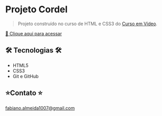 # Projeto Cordel

>Projeto construído no curso de HTML e CSS3 do [Curso em Vídeo](https://www.cursoemvideo.com).

[🔗 Clique aqui para acessar](https://fabiiano.github.io/projeto-cordel/)

## 🛠 Tecnologias 🛠

- HTML5
- CSS3
- Git e GitHub

## ⭐Contato ⭐

fabiano.almeida1007@gmail.com
